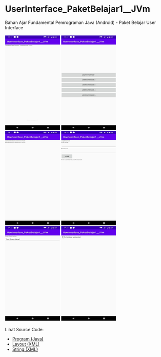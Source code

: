 # UserInterface_PaketBelajar1__JVm
Bahan Ajar Fundamental Pemrograman Java (Android) - Paket Belajar User Interface<br><br>
<img src="https://github.com/RizkyKhapidsyah/UserInterface_PaketBelajar1__JVm/blob/master/app/result/photo_2020-10-15_14-20-26.jpg" height=310px width=180px>
<img src="https://github.com/RizkyKhapidsyah/UserInterface_PaketBelajar1__JVm/blob/master/app/result/photo_2020-10-15_14-20-31.jpg" height=310px width=180px>
<img src="https://github.com/RizkyKhapidsyah/UserInterface_PaketBelajar1__JVm/blob/master/app/result/photo_2020-10-15_14-20-33.jpg" height=310px width=180px>
<img src="https://github.com/RizkyKhapidsyah/UserInterface_PaketBelajar1__JVm/blob/master/app/result/photo_2020-10-15_14-20-34.jpg" height=310px width=180px>
<img src="https://github.com/RizkyKhapidsyah/UserInterface_PaketBelajar1__JVm/blob/master/app/result/photo_2020-10-15_14-20-36.jpg" height=310px width=180px>
<img src="https://github.com/RizkyKhapidsyah/UserInterface_PaketBelajar1__JVm/blob/master/app/result/photo_2020-10-15_14-20-38.jpg" height=310px width=180px><br><br>
Lihat Source Code:<br>
- <a href="https://github.com/RizkyKhapidsyah/UserInterface_PaketBelajar1__JVm/tree/master/app/src/main/java/com/rizkykhapidsyah/uipb">Program (Java)</a><br>
- <a href="https://github.com/RizkyKhapidsyah/UserInterface_PaketBelajar1__JVm/tree/master/app/src/main/res/layout">Layout (XML)</a><br>
- <a href="https://github.com/RizkyKhapidsyah/UserInterface_PaketBelajar1__JVm/blob/master/app/src/main/res/values/strings.xml">String (XML)</a>
